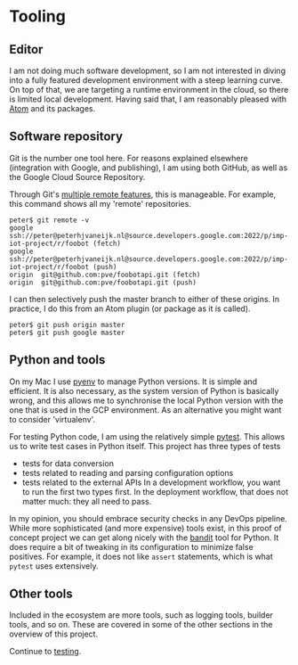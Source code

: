 # Tooling
## Editor
I am not doing much software development, so I am not interested in diving into a fully
featured development environment with a steep learning curve.
On top of that, we are targeting a runtime environment in the cloud, so there is limited local development.
Having said that, I am reasonably pleased with [Atom](https://atom.io) and its packages.
<!---
your comment goes here
pyenv, pytest
stackdriver monitoring
-->


## Software repository
Git is the number one tool here. For reasons explained elsewhere (integration
with Google, and publishing),
I am using both GitHub, as well as the Google Cloud Source Repository.

Through Git's [multiple remote features](https://git-scm.com/book/en/v2/Git-Basics-Working-with-Remotes), this is manageable. For example, this command shows all my 'remote' repositories.
```
peter$ git remote -v
google	ssh://peter@peterhjvaneijk.nl@source.developers.google.com:2022/p/imp-iot-project/r/foobot (fetch)
google	ssh://peter@peterhjvaneijk.nl@source.developers.google.com:2022/p/imp-iot-project/r/foobot (push)
origin	git@github.com:pve/foobotapi.git (fetch)
origin	git@github.com:pve/foobotapi.git (push)
```
I can then selectively push the master branch to either of these origins. In practice, I do this from an Atom plugin (or package as it is called).
```
peter$ git push origin master
peter$ git push google master
```
## Python and tools
On my Mac I use [pyenv](https://github.com/pyenv/pyenv) to manage Python versions. It is simple and efficient. It is also necessary, as the system version of Python is basically wrong, and this allows me to synchronise the local Python version with the one that is used
in the GCP environment.
As an alternative you might want to consider 'virtualenv'.

For testing Python code, I am using the relatively simple [pytest](https://docs.pytest.org/en/latest/index.html).
This allows us to write test cases in Python itself.
This project has three types of tests
- tests for data conversion
- tests related to reading and parsing configuration options
- tests related to the external APIs
In a development workflow, you want to run the first two types first.
In the deployment workflow, that does not matter much: they all need to pass.

In my opinion, you should embrace security checks in any DevOps pipeline. While more sophisticated (and more expensive) tools exist, in this proof of concept project we can get along nicely with the [bandit](https://bandit.readthedocs.io/en/latest/index.html) tool for Python. It does require a bit of tweaking in its configuration to minimize false positives. For example, it does not like `assert` statements, which is what `pytest` uses extensively.

## Other tools
Included in the ecosystem are more tools, such as logging tools, builder tools, and so on. These are covered in some of the other sections in the overview of this project.

Continue to [testing](testing.md).
<!---
https://cloud.google.com/error-reporting/docs/setup/python

Uses loggly for logging, moving to StackDriver.

-->
